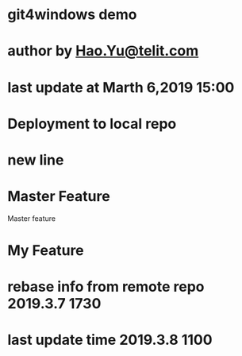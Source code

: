 # git4windows demo
# author by Hao.Yu@telit.com
# last update at Marth 6,2019 15:00
# Deployment to local repo
# new line
# Master Feature
Master feature
# My Feature

# rebase info from remote repo 2019.3.7 1730
# last update time 2019.3.8 1100
